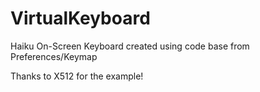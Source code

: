 VirtualKeyboard
===============

Haiku On-Screen Keyboard created using code base from Preferences/Keymap

Thanks to X512 for the example!
